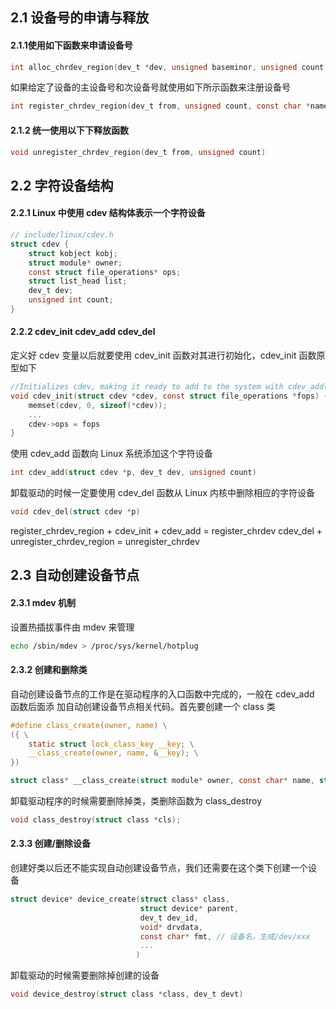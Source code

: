 ## 2.1 设备号的申请与释放

#### 2.1.1使用如下函数来申请设备号
```c
int alloc_chrdev_region(dev_t *dev, unsigned baseminor, unsigned count, const char *name)
```
如果给定了设备的主设备号和次设备号就使用如下所示函数来注册设备号
```c
int register_chrdev_region(dev_t from, unsigned count, const char *name)
```

#### 2.1.2 统一使用以下下释放函数
```c
void unregister_chrdev_region(dev_t from, unsigned count)
```


## 2.2 字符设备结构

#### 2.2.1 Linux 中使用 cdev 结构体表示一个字符设备
```c
// include/linux/cdev.h
struct cdev {
	struct kobject kobj;
	struct module* owner;
	const struct file_operations* ops;
	struct list_head list;
	dev_t dev;
	unsigned int count;
}
```

#### 2.2.2 cdev_init cdev_add cdev_del

定义好 cdev 变量以后就要使用 cdev_init 函数对其进行初始化，cdev_init 函数原型如下
```c
//Initializes cdev, making it ready to add to the system with cdev_add()
void cdev_init(struct cdev *cdev, const struct file_operations *fops) {
	memset(cdev, 0, sizeof(*cdev));
	...
	cdev->ops = fops
}
```

使用 cdev_add 函数向 Linux 系统添加这个字符设备
```c
int cdev_add(struct cdev *p, dev_t dev, unsigned count)
```

卸载驱动的时候一定要使用 cdev_del 函数从 Linux 内核中删除相应的字符设备
```c
void cdev_del(struct cdev *p)
```

register_chrdev_region + cdev_init + cdev_add = register_chrdev
cdev_del + unregister_chrdev_region = unregister_chrdev

## 2.3 自动创建设备节点

#### 2.3.1 mdev 机制

设置热插拔事件由 mdev 来管理
```sh
echo /sbin/mdev > /proc/sys/kernel/hotplug
```

#### 2.3.2 创建和删除类

自动创建设备节点的工作是在驱动程序的入口函数中完成的，一般在 cdev_add 函数后面添
加自动创建设备节点相关代码。首先要创建一个 class 类
```c
#define class_create(owner, name) \
({ \
	static struct lock_class_key __key; \
	__class_create(owner, name, &__key); \
})

struct class* __class_create(struct module* owner, const char* name, struct lock_class_key* key)
```

卸载驱动程序的时候需要删除掉类，类删除函数为 class_destroy
```c
void class_destroy(struct class *cls);
```


#### 2.3.3 创建/删除设备

创建好类以后还不能实现自动创建设备节点，我们还需要在这个类下创建一个设
备
```c
struct device* device_create(struct class* class,
							 struct device* parent,
							 dev_t dev_id,
							 void* drvdata,
							 const char* fmt, // 设备名，生成/dev/xxx
							 ...
							)
```
卸载驱动的时候需要删除掉创建的设备
```c
void device_destroy(struct class *class, dev_t devt)
```

